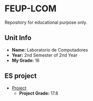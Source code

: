 # FEUP-LCOM
Repository for educational purpose only.

## Unit Info
- __Name:__ Laboratorio de Computadores
- __Year:__ 2nd Semester of 2nd Year
- __My Grade:__ 16

## ES project
- [Project](proj/doc/report.pdf) 
  - __Project Grade:__ 17.8
